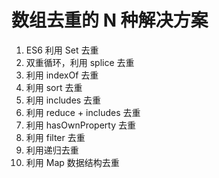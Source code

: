 # 数组去重的 N 种解决方案

1. ES6 利用 Set 去重
2. 双重循环，利用 splice 去重
3. 利用 indexOf 去重
4. 利用 sort 去重
5. 利用 includes 去重
6. 利用 reduce + includes 去重
7. 利用 hasOwnProperty 去重
8. 利用 filter 去重
9. 利用递归去重
10. 利用 Map 数据结构去重